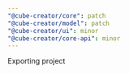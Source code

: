 ```yaml
---
"@cube-creator/core": patch
"@cube-creator/model": patch
"@cube-creator/ui": minor
"@cube-creator/core-api": minor
---
```


Exporting project
